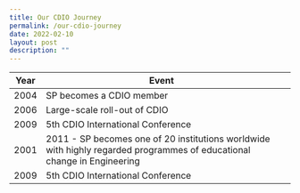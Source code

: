 ```yaml
---
title: Our CDIO Journey
permalink: /our-cdio-journey
date: 2022-02-10
layout: post
description: ""
---
```



| Year | Event |  |
| -------- | -------- | -------- |
| 2004     | SP becomes a CDIO member     |    |
| 2006     | Large-scale roll-out of CDIO     |    |
| 2009     | 5th CDIO International Conference    |    |
| 2001     | 2011 - SP becomes one of 20 institutions worldwide with highly regarded programmes of educational change in Engineering   |    |
| 2009     | 5th CDIO International Conference    |    |



